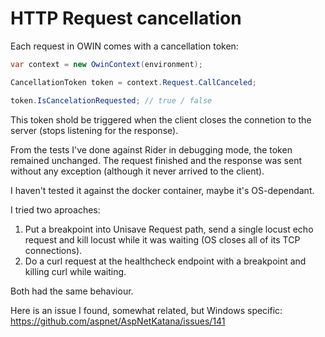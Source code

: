 # HTTP Request cancellation

Each request in OWIN comes with a cancellation token:

```cs
var context = new OwinContext(environment);

CancellationToken token = context.Request.CallCanceled;

token.IsCancelationRequested; // true / false
```

This token shold be triggered when the client closes the connetion to the server (stops listening for the response).

From the tests I've done against Rider in debugging mode, the token remained unchanged. The request finished and the response was sent without any exception (although it never arrived to the client).

I haven't tested it against the docker container, maybe it's OS-dependant.

I tried two aproaches:

1. Put a breakpoint into Unisave Request path, send a single locust echo request and kill locust while it was waiting (OS closes all of its TCP connections).
2. Do a curl request at the healthcheck endpoint with a breakpoint and killing curl while waiting.

Both had the same behaviour.

Here is an issue I found, somewhat related, but Windows specific: https://github.com/aspnet/AspNetKatana/issues/141
